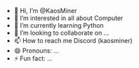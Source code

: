 - 👋 Hi, I’m @KaosMiner
- 👀 I’m interested in all about Computer
- 🌱 I’m currently learning Python
- 💞️ I’m looking to collaborate on ...
- 📫 How to reach me Discord (kaosminer)
- 😄 Pronouns: ...
- ⚡ Fun fact: ...

<!---
KaosMiner/KaosMiner is a ✨ special ✨ repository because its `README.md` (this file) appears on your GitHub profile.
You can click the Preview link to take a look at your changes.
--->
